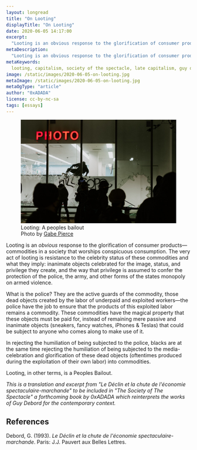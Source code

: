 ```yaml
---
layout: longread
title: "On Looting"
displayTitle: "On Looting"
date: 2020-06-05 14:17:00
excerpt:
  "Looting is an obvious response to the glorification of consumer products"
metaDescription:
  "Looting is an obvious response to the glorification of consumer products"
metaKeywords:
  looting, capitalism, society of the spectacle, late capitalism, guy debord
image: /static/images/2020-06-05-on-looting.jpg
metaImage: /static/images/2020-06-05-on-looting.jpg
metaOgType: "article"
author: "0xADADA"
license: cc-by-nc-sa
tags: [essays]
---
```


<figure>
  <img src="/static/images/2020-06-05-on-looting.jpg" alt="Civilian Bailouts" title="Civilian Bailouts">
  <figcaption>
    Looting: A peoples bailout
    <br>
    Photo by <a href="https://unsplash.com/@gaberce">Gabe Pierce</a>
  </figcaption>
</figure>

Looting is an _obvious_ response to the glorification of consumer products—
commodities in a society that worships conspicuous consumption. The very act of
looting is resistance to the celebrity status of these commodities and what they
imply: inanimate objects celebrated for the image, status, and privilege they
create, and the way that privilege is assumed to confer the protection of the
police, the army, and other forms of the states monopoly on armed violence.

What is the police? They are the active guards of the commodity, those dead
objects created by the labor of underpaid and exploited workers—the police have
the job to ensure that the products of this exploited labor remains a commodity.
These commodities have the magical property that these objects must be paid for,
instead of remaining mere passive and inanimate objects (sneakers, fancy
watches, iPhones & Teslas) that could be subject to anyone who comes along to
make use of it.

In rejecting the humiliation of being subjected to the police, blacks are at the
same time rejecting the humiliation of being subjected to the media-celebration
and glorification of these dead objects (oftentimes produced during the
exploitation of their own labor) into commodities.

Looting, in other terms, is a Peoples Bailout.

<aside>
  <em>This is a translation and excerpt from "Le Déclin et la chute de
l'économie spectaculaire-marchande" to be included in "The Society of The
Spectacle" a forthcoming book by 0xADADA which reinterprets the works of Guy
Debord for the contemporary context.</em>
</aside>

<aside>
  
</aside>

## References

Debord, G. (1993). _Le Déclin et la chute de l'économie
spectaculaire-marchande_. Paris: J.J. Pauvert aux Belles Lettres.
